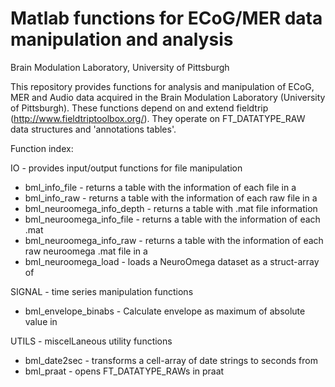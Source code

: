 Matlab functions for ECoG/MER data manipulation and analysis
============================================================
Brain Modulation Laboratory, University of Pittsburgh

This repository provides functions for analysis and manipulation of ECoG, MER 
and Audio data acquired in the Brain Modulation Laboratory (University of Pittsburgh). 
These functions depend on and extend fieldtrip (http://www.fieldtriptoolbox.org/). 
They operate on FT_DATATYPE_RAW data structures and 'annotations tables'. 

Function index:

IO - provides input/output functions for file manipulation
* bml_info_file             - returns a table with the information of each file in a
* bml_info_raw              - returns a table with the information of each raw file in a
* bml_neuroomega_info_depth - returns a table with .mat file information
* bml_neuroomega_info_file  - returns a table with the information of each .mat
* bml_neuroomega_info_raw   - returns a table with the information of each raw neuroomega .mat file in a
* bml_neuroomega_load       - loads a NeuroOmega dataset as a struct-array of

SIGNAL - time series manipulation functions
* bml_envelope_binabs - Calculate envelope as maximum of absolute value in

UTILS - miscelLaneous utility functions
* bml_date2sec - transforms a cell-array of date strings to seconds from
* bml_praat    - opens FT_DATATYPE_RAWs in praat




